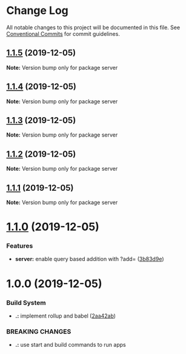 # Change Log

All notable changes to this project will be documented in this file.
See [Conventional Commits](https://conventionalcommits.org) for commit guidelines.

## [1.1.5](https://github.com/KevinMind/micro-poc/compare/server@1.1.4...server@1.1.5) (2019-12-05)

**Note:** Version bump only for package server





## [1.1.4](https://github.com/KevinMind/micro-poc/compare/server@1.1.3...server@1.1.4) (2019-12-05)

**Note:** Version bump only for package server





## [1.1.3](https://github.com/KevinMind/micro-poc/compare/server@1.1.2...server@1.1.3) (2019-12-05)

**Note:** Version bump only for package server





## [1.1.2](https://github.com/KevinMind/micro-poc/compare/server@1.1.1...server@1.1.2) (2019-12-05)

**Note:** Version bump only for package server





## [1.1.1](https://github.com/KevinMind/micro-poc/compare/server@1.1.0...server@1.1.1) (2019-12-05)

**Note:** Version bump only for package server





# [1.1.0](https://github.com/KevinMind/micro-poc/compare/server@1.0.0...server@1.1.0) (2019-12-05)


### Features

* **server:** enable query based addition with ?add=<value> ([3b83d9e](https://github.com/KevinMind/micro-poc/commit/3b83d9e7a4456ebeb8442ecf416e2afba0be999d))





# 1.0.0 (2019-12-05)


### Build System

* **.:** implement rollup and babel ([2aa42ab](https://github.com/KevinMind/micro-poc/commit/2aa42ab527e8e85dd7225c4239e6ceaf37a0be21))


### BREAKING CHANGES

* **.:** use start and build commands to run apps
